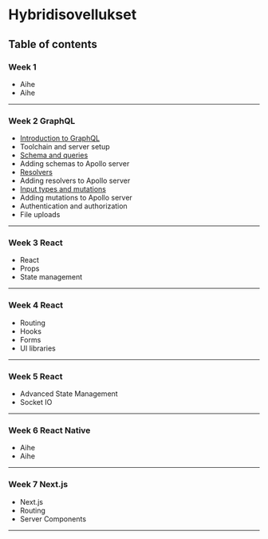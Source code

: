 # Hybridisovellukset

## Table of contents

### Week 1

- Aihe
- Aihe

---

### Week 2 GraphQL

- [Introduction to GraphQL](Week2/intro.md)
- Toolchain and server setup
- [Schema and queries](Week2/concepts.md)
- Adding schemas to Apollo server
- [Resolvers](Week2/concepts2.md)
- Adding resolvers to Apollo server
- [Input types and mutations](Week2/concepts3.md)
- Adding mutations to Apollo server
- Authentication and authorization
- File uploads

---

### Week 3 React

- React
- Props
- State management

---

### Week 4 React

- Routing
- Hooks
- Forms
- UI libraries

---

### Week 5 React

- Advanced State Management
- Socket IO

---

### Week 6 React Native

- Aihe
- Aihe

---

### Week 7 Next.js

- Next.js
- Routing
- Server Components

---

